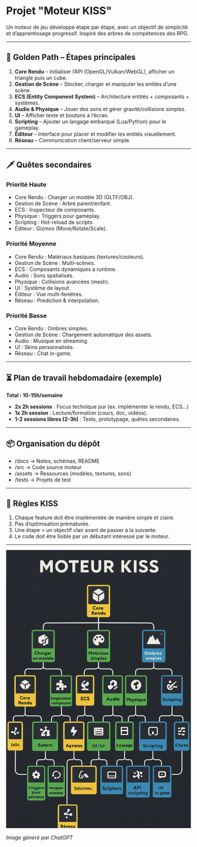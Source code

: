 # Projet "Moteur KISS"

Un moteur de jeu développé étape par étape, avec un objectif de simplicité et d’apprentissage progressif.
Inspiré des arbres de compétences des RPG.

---

## 🎯 Golden Path – Étapes principales

1. **Core Rendu** – Initialiser l’API (OpenGL/Vulkan/WebGL), afficher un triangle puis un cube.
2. **Gestion de Scène** – Stocker, charger et manipuler les entités d’une scène.
3. **ECS (Entity Component System)** – Architecture entités + composants + systèmes.
4. **Audio & Physique** – Jouer des sons et gérer gravité/collisions simples.
5. **UI** – Afficher texte et boutons à l’écran.
6. **Scripting** – Ajouter un langage embarqué (Lua/Python) pour le gameplay.
7. **Éditeur** – Interface pour placer et modifier les entités visuellement.
8. **Réseau** – Communication client/serveur simple.

---

## 🗡 Quêtes secondaires

### Priorité Haute
- Core Rendu : Charger un modèle 3D (GLTF/OBJ).
- Gestion de Scène : Arbre parent/enfant.
- ECS : Inspecteur de composants.
- Physique : Triggers pour gameplay.
- Scripting : Hot-reload de scripts.
- Éditeur : Gizmos (Move/Rotate/Scale).

### Priorité Moyenne
- Core Rendu : Matériaux basiques (textures/couleurs).
- Gestion de Scène : Multi-scènes.
- ECS : Composants dynamiques à runtime.
- Audio : Sons spatialisés.
- Physique : Collisions avancées (mesh).
- UI : Système de layout.
- Éditeur : Vue multi-fenêtres.
- Réseau : Prediction & interpolation.

### Priorité Basse
- Core Rendu : Ombres simples.
- Gestion de Scène : Chargement automatique des assets.
- Audio : Musique en streaming.
- UI : Skins personnalisés.
- Réseau : Chat in-game.

---

## ⏳ Plan de travail hebdomadaire (exemple)

**Total : 10-15h/semaine**

- **2x 2h sessions** : Focus technique pur (ex. implémenter le rendu, ECS…)
- **1x 2h session** : Lecture/formation (cours, doc, vidéos).
- **1-2 sessions libres (2-3h)** : Tests, prototypage, quêtes secondaires.

---

## 📦 Organisation du dépôt

- /docs → Notes, schémas, README
- /src → Code source moteur
- /assets → Ressources (modèles, textures, sons)
- /tests → Projets de test

---

## 📝 Règles KISS

1. Chaque feature doit être implémentée de manière simple et claire.
2. Pas d’optimisation prématurée.
3. Une étape = un objectif clair avant de passer à la suivante.
4. Le code doit être lisible par un débutant intéressé par le moteur.

---

![Skill Tree](skilltree.png)

*Image généré par ChatGPT*
